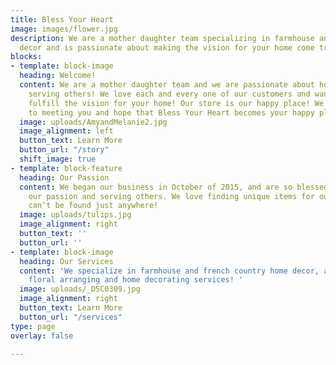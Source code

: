 ```yaml
---
title: Bless Your Heart
image: images/flower.jpg
description: We are a mother daughter team specializing in farmhouse and french country
  decor and is passionate about making the vision for your home come true!
blocks:
- template: block-image
  heading: Welcome!
  content: We are a mother daughter team and we are passionate about home decor and
    serving others! We love each and every one of our customers and want to help you
    fulfill the vision for your home! Our store is our happy place! We look forward
    to meeting you and hope that Bless Your Heart becomes your happy place too!
  image: uploads/AmyandMelanie2.jpg
  image_alignment: left
  button_text: Learn More
  button_url: "/story"
  shift_image: true
- template: block-feature
  heading: Our Passion
  content: We began our business in October of 2015, and are so blessed to be fulfilling
    our passion and serving others. We love finding unique items for our store that
    can’t be found just anywhere!
  image: uploads/tulips.jpg
  image_alignment: right
  button_text: ''
  button_url: ''
- template: block-image
  heading: Our Services
  content: 'We specialize in farmhouse and french country home decor, and also offer
    floral arranging and home decorating services! '
  image: uploads/_DSC0309.jpg
  image_alignment: right
  button_text: Learn More
  button_url: "/services"
type: page
overlay: false

---
```


